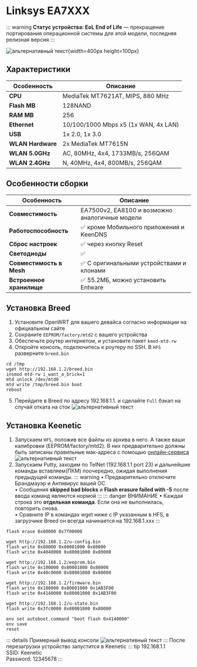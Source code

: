 # Linksys EA7XXX <YezBadge type="keenetic" text="4.1.7" url="/assets/files/firmware/Linksys-EA7xxx.zip" />

::: warning **Статус устройства: EoL**
**End of Life** — прекращение портирования операционной системы для этой модели, последняя релизная версия
:::

![альтернативный текст](/assets/images/wiki/guides/Linksys/main.png){width=400px height=100px}

## Характеристики

| Особенность       | Описание                             |
|-------------------|--------------------------------------|
| **CPU**           | MediaTek MT7621AT, MIPS, 880 MHz     |
| **Flash MB**      | 128NAND                              |
| **RAM MB**        | 256                                  |
| **Ethernet**      | 10/100/1000 Mbps x5 (1x WAN, 4x LAN) |
| **USB**           | 1x 2.0, 1x 3.0                       |
| **WLAN Hardware** | 2x MediaTek MT7615N                  |
| **WLAN 5.0GHz**   | AC, 80MHz, 4x4, 1733MB/s, 256QAM     |
| **WLAN 2.4GHz**   | N, 40MHz, 4x4, 800MB/s, 256QAM       |

## Особенности сборки

| Особенность              | Описание                                       |
|--------------------------|------------------------------------------------|
| **Совместимость**        | EA7500v2, EA8100 и возможно аналогичные модели |
| **Работоспособность**    | ✅ кроме Мобильного приложения и KeenDNS        |
| **Сброс настроек**       | ✅ через кнопку Reset                           |
| **Светодиоды**           | ✅                                              |
| **Совместимость в Mesh** | ✅ С оригинальными устройствами и клонами       |
| **Встроенное хранилище** | ✅ 55.2МБ, можно установить Entware             |

## Установка Breed

1. Установите OpenWRT для вашего девайса согласно информации на официальном сайте
2. Сохраните `EEPROM/factory/mtd2` с вашего устройства
3. Обеспечьте роутер интернетом, и установите пакет `kmod-mtd-rw`
4. Откройте консоль, подключитесь к роутеру по SSH. В `HFS` разверните `breed.bin`

````shell
cd /tmp
wget http://192.168.1.2/breed.bin
insmod mtd-rw i_want_a_brick=1
mtd unlock /dev/mtd0
mtd write /tmp/breed.bin boot
reboot
````

5. Перейдите в Breed по адресу 192.168.1.1. и сделайте `Full` бэкап на случай отката на сток
   ![альтернативный текст](/assets/images/wiki/guides/Xiaomi/breed.jpg)

## Установка Keenetic

1. Запускаем `HFS`, положив все файлы из архива в него. А также ваши калибровки (EEPROM/factory/mtd2). В них предварительно должны быть записаны правильные мак-адреса с помощью [онлайн-сервиса](https://yeezyio.github.io/)
   ![альтернативный текст](/assets/images/wiki/guides/TP-Link-EC330/openhfs.png)
2. Запускаем Putty, заходим по TelNet (192.168.1.1 port 23) и дальнейшие команды вставляем(ПКМ) поочередно, ожидая
   выполнения предыдущей команды.
   ::: warning
   • Предварительно отключите Брандмауэр и Антивирус вашей ОС
   <br/>• Сообщения **skipped bad blocks** и **Flash erasure failed with -5** после ввода команд являются нормой
   :::
   ::: danger ВНИМАНИЕ
   • Каждая строка это **отдельная команда**. Если она не выполнилась, повторить снова.
   <br/>• Cравните IP в командах wget ниже с IP указанным в HFS, в загрузчике Breed он всегда начинается на
   192.168.1.xxx
   :::

```shell
flash erase 0x80000 0x7f00000

wget http://192.168.1.2/u-config.bin
flash write 0x80000 0x80001000 0x80000
flash write 0x4040000 0x80001000 0x80000

wget http://192.168.1.2/eeprom.bin
flash write 0x100000 0x80001000 0x80000
flash write 0x40c0000 0x80001000 0x80000

wget http://192.168.1.2/firmware.bin
flash write 0x180000 0x80001000 0x1AB3F00
flash write 0x4140000 0x80001000 0x1AB3F00

wget http://192.168.1.2/u-state.bin
flash write 0x3fc0000 0x80001000 0x80000

env set autoboot.command "boot flash 0x4140000"
env save
reset
```

::: details Примерный вывод консоли
![альтернативный текст](/assets/images/wiki/guides/TP-Link-EC330/breedlog.png)
:::
После перезагрузки устройство запустится в Keenetic
::: tip 192.168.1.1<br/>SSID: Keenetic<br/>Password: 12345678
:::

